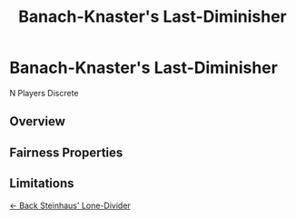 ﻿---
layout: default
title: Banach-Knaster's Last-Diminisher
permalink: /algorithms/banach-knaster-last-diminisher/
---

<div class="algorithm-page">

  <!-- Algorithm Header Card -->
  <div class="algorithm-header-card">
    <div class="algorithm-header-content">
      <h1 class="algorithm-title">Banach-Knaster's Last-Diminisher</h1>
      <div class="algorithm-meta">
        <span class="meta-badge players-badge">N Players</span>
        <span class="meta-badge complexity-badge">Discrete</span>
      </div>
    </div>
  </div>

  <!-- Overview -->
  <section class="content-block">
    <h2>Overview</h2>
   
  </section>


  <!-- Fairness Properties -->

  <section class="content-block">
    <h2>Fairness Properties</h2>
    
  </section>

  <!-- Limitations -->
  <section class="content-block">
    <h2>Limitations</h2>

  </section>

  <!-- Navigation -->
  <footer class="algorithm-navigation">
    <a href="{{ '/algorithms/steinhaus-lone-divider/' | relative_url }}" class="nav-button secondary">← Back Steinhaus' Lone-Divider</a>
  </footer>
</div>
